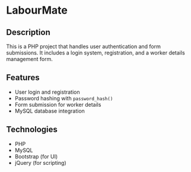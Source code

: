 # LabourMate

## Description
This is a PHP project that handles user authentication and form submissions. It includes a login system, registration, and a worker details management form.

## Features
- User login and registration
- Password hashing with `password_hash()`
- Form submission for worker details
- MySQL database integration

## Technologies
- PHP
- MySQL
- Bootstrap (for UI)
- jQuery (for scripting)

